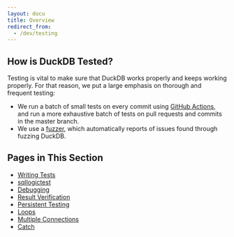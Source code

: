 ```yaml
---
layout: docu
title: Overview
redirect_from:
  - /dev/testing
---
```


## How is DuckDB Tested?

Testing is vital to make sure that DuckDB works properly and keeps working properly. For that reason, we put a large emphasis on thorough and frequent testing:
* We run a batch of small tests on every commit using [GitHub Actions](https://github.com/duckdb/duckdb/actions), and run a more exhaustive batch of tests on pull requests and commits in the master branch.
* We use a [fuzzer](https://github.com/duckdb/duckdb-fuzzer), which automatically reports of issues found through fuzzing DuckDB.

## Pages in This Section

* [Writing Tests](writing_tests)
* [sqllogictest](sqllogictest/intro)
* [Debugging](sqllogictest/debugging)
* [Result Verification](sqllogictest/result_verification)
* [Persistent Testing](sqllogictest/persistent_testing)
* [Loops](sqllogictest/loops)
* [Multiple Connections](sqllogictest/multiple_connections)
* [Catch](sqllogictest/catch)
